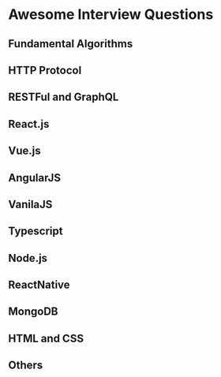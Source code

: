 # Awesome Interview Questions

## Fundamental Algorithms

## HTTP Protocol

## RESTFul and GraphQL

## React.js

## Vue.js

## AngularJS

## VanilaJS

## Typescript

## Node.js

## ReactNative

## MongoDB

## HTML and CSS

## Others